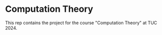 # Computation Theory
This rep contains the project for the course "Computation Theory" at TUC 2024.
